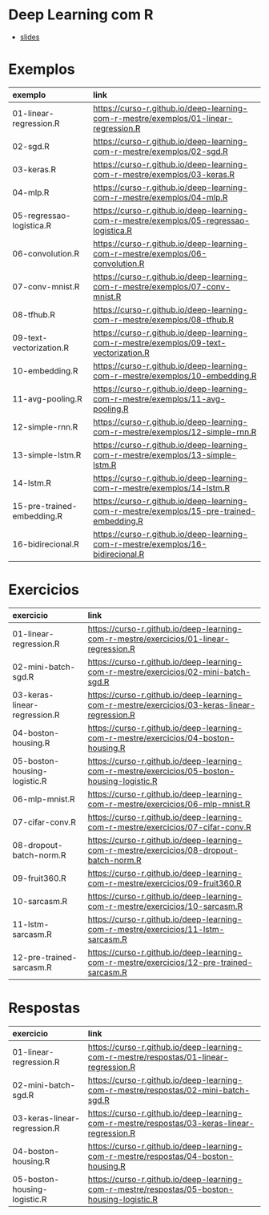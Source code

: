 
<!-- README.md is generated from README.Rmd. Please edit that file -->

# Deep Learning com R

  - [slides](https://curso-r.github.io/deep-learning-com-r-mestre/slides/)

# Exemplos

| exemplo                    | link                                                                                       |
| :------------------------- | :----------------------------------------------------------------------------------------- |
| 01-linear-regression.R     | <https://curso-r.github.io/deep-learning-com-r-mestre/exemplos/01-linear-regression.R>     |
| 02-sgd.R                   | <https://curso-r.github.io/deep-learning-com-r-mestre/exemplos/02-sgd.R>                   |
| 03-keras.R                 | <https://curso-r.github.io/deep-learning-com-r-mestre/exemplos/03-keras.R>                 |
| 04-mlp.R                   | <https://curso-r.github.io/deep-learning-com-r-mestre/exemplos/04-mlp.R>                   |
| 05-regressao-logistica.R   | <https://curso-r.github.io/deep-learning-com-r-mestre/exemplos/05-regressao-logistica.R>   |
| 06-convolution.R           | <https://curso-r.github.io/deep-learning-com-r-mestre/exemplos/06-convolution.R>           |
| 07-conv-mnist.R            | <https://curso-r.github.io/deep-learning-com-r-mestre/exemplos/07-conv-mnist.R>            |
| 08-tfhub.R                 | <https://curso-r.github.io/deep-learning-com-r-mestre/exemplos/08-tfhub.R>                 |
| 09-text-vectorization.R    | <https://curso-r.github.io/deep-learning-com-r-mestre/exemplos/09-text-vectorization.R>    |
| 10-embedding.R             | <https://curso-r.github.io/deep-learning-com-r-mestre/exemplos/10-embedding.R>             |
| 11-avg-pooling.R           | <https://curso-r.github.io/deep-learning-com-r-mestre/exemplos/11-avg-pooling.R>           |
| 12-simple-rnn.R            | <https://curso-r.github.io/deep-learning-com-r-mestre/exemplos/12-simple-rnn.R>            |
| 13-simple-lstm.R           | <https://curso-r.github.io/deep-learning-com-r-mestre/exemplos/13-simple-lstm.R>           |
| 14-lstm.R                  | <https://curso-r.github.io/deep-learning-com-r-mestre/exemplos/14-lstm.R>                  |
| 15-pre-trained-embedding.R | <https://curso-r.github.io/deep-learning-com-r-mestre/exemplos/15-pre-trained-embedding.R> |
| 16-bidirecional.R          | <https://curso-r.github.io/deep-learning-com-r-mestre/exemplos/16-bidirecional.R>          |

# Exercicios

| exercicio                    | link                                                                                           |
| :--------------------------- | :--------------------------------------------------------------------------------------------- |
| 01-linear-regression.R       | <https://curso-r.github.io/deep-learning-com-r-mestre/exercicios/01-linear-regression.R>       |
| 02-mini-batch-sgd.R          | <https://curso-r.github.io/deep-learning-com-r-mestre/exercicios/02-mini-batch-sgd.R>          |
| 03-keras-linear-regression.R | <https://curso-r.github.io/deep-learning-com-r-mestre/exercicios/03-keras-linear-regression.R> |
| 04-boston-housing.R          | <https://curso-r.github.io/deep-learning-com-r-mestre/exercicios/04-boston-housing.R>          |
| 05-boston-housing-logistic.R | <https://curso-r.github.io/deep-learning-com-r-mestre/exercicios/05-boston-housing-logistic.R> |
| 06-mlp-mnist.R               | <https://curso-r.github.io/deep-learning-com-r-mestre/exercicios/06-mlp-mnist.R>               |
| 07-cifar-conv.R              | <https://curso-r.github.io/deep-learning-com-r-mestre/exercicios/07-cifar-conv.R>              |
| 08-dropout-batch-norm.R      | <https://curso-r.github.io/deep-learning-com-r-mestre/exercicios/08-dropout-batch-norm.R>      |
| 09-fruit360.R                | <https://curso-r.github.io/deep-learning-com-r-mestre/exercicios/09-fruit360.R>                |
| 10-sarcasm.R                 | <https://curso-r.github.io/deep-learning-com-r-mestre/exercicios/10-sarcasm.R>                 |
| 11-lstm-sarcasm.R            | <https://curso-r.github.io/deep-learning-com-r-mestre/exercicios/11-lstm-sarcasm.R>            |
| 12-pre-trained-sarcasm.R     | <https://curso-r.github.io/deep-learning-com-r-mestre/exercicios/12-pre-trained-sarcasm.R>     |

# Respostas

| exercicio                    | link                                                                                          |
| :--------------------------- | :-------------------------------------------------------------------------------------------- |
| 01-linear-regression.R       | <https://curso-r.github.io/deep-learning-com-r-mestre/respostas/01-linear-regression.R>       |
| 02-mini-batch-sgd.R          | <https://curso-r.github.io/deep-learning-com-r-mestre/respostas/02-mini-batch-sgd.R>          |
| 03-keras-linear-regression.R | <https://curso-r.github.io/deep-learning-com-r-mestre/respostas/03-keras-linear-regression.R> |
| 04-boston-housing.R          | <https://curso-r.github.io/deep-learning-com-r-mestre/respostas/04-boston-housing.R>          |
| 05-boston-housing-logistic.R | <https://curso-r.github.io/deep-learning-com-r-mestre/respostas/05-boston-housing-logistic.R> |

